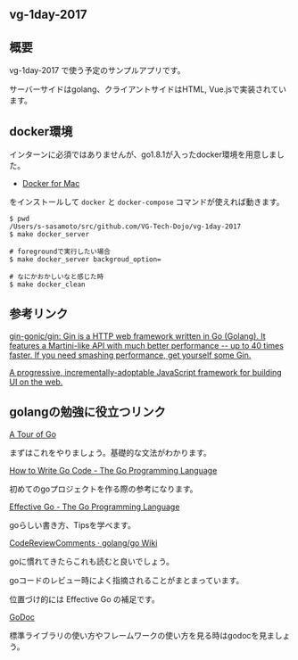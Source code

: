 vg-1day-2017
---

## 概要

vg-1day-2017 で使う予定のサンプルアプリです。

サーバーサイドはgolang、クライアントサイドはHTML, Vue.jsで実装されています。

## docker環境

インターンに必須ではありませんが、go1.8.1が入ったdocker環境を用意しました。

- [Docker for Mac](https://docs.docker.com/engine/installation/mac/#/docker-for-mac)

をインストールして `docker` と `docker-compose` コマンドが使えれば動きます。

```
$ pwd
/Users/s-sasamoto/src/github.com/VG-Tech-Dojo/vg-1day-2017
$ make docker_server

# foregroundで実行したい場合
$ make docker_server backgroud_option=

# なにかおかしいなと感じた時
$ make docker_clean
```

## 参考リンク

[gin-gonic/gin: Gin is a HTTP web framework written in Go (Golang). It features a Martini-like API with much better performance -- up to 40 times faster. If you need smashing performance, get yourself some Gin.](https://github.com/gin-gonic/gin)


[A progressive, incrementally-adoptable JavaScript framework for building UI on the web.](https://jp.vuejs.org)

## golangの勉強に役立つリンク

[A Tour of Go](https://tour.golang.org/welcome/1)

まずはこれをやりましょう。基礎的な文法がわかります。

[How to Write Go Code - The Go Programming Language](https://golang.org/doc/code.html)

初めてのgoプロジェクトを作る際の参考になります。

[Effective Go - The Go Programming Language](https://golang.org/doc/effective_go.html)

goらしい書き方、Tipsを学べます。

[CodeReviewComments · golang/go Wiki](https://github.com/golang/go/wiki/CodeReviewComments)

goに慣れてきたらこれも読むと良いでしょう。

goコードのレビュー時によく指摘されることがまとまっています。

位置づけ的には Effective Go の補足です。

[GoDoc](https://godoc.org/)

標準ライブラリの使い方やフレームワークの使い方を見る時はgodocを見ましょう。

